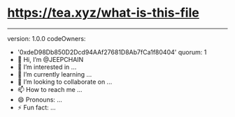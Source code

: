 # https://tea.xyz/what-is-this-file
---
version: 1.0.0
codeOwners:
  - '0xdeD98Db850D2Dcd94AAf27681D8Ab7fCa1f80404'
quorum: 1
- 👋 Hi, I’m @JEEPCHAIN
- 👀 I’m interested in ...
- 🌱 I’m currently learning ...
- 💞️ I’m looking to collaborate on ...
- 📫 How to reach me ...
- 😄 Pronouns: ...
- ⚡ Fun fact: ...

<!---
JEEPCHAIN/JEEPCHAIN is a ✨ special ✨ repository because its `README.md` (this file) appears on your GitHub profile.
You can click the Preview link to take a look at your changes.
--->
